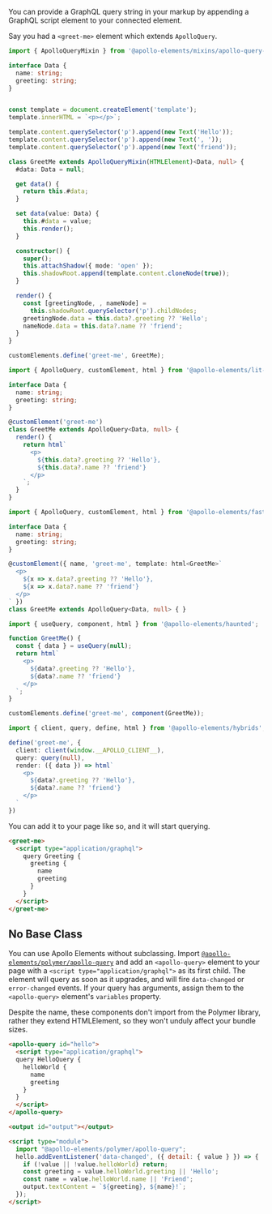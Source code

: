 <meta name="description" content="How to use Apollo Elements to write declarative GraphQL-aware components in HTML"/>

You can provide a GraphQL query string in your markup by appending a
GraphQL script element to your connected element.

Say you had a `<greet-me>` element which extends `ApolloQuery`.

<code-tabs>
<code-tab library="mixins">

```ts
import { ApolloQueryMixin } from '@apollo-elements/mixins/apollo-query-mixin';

interface Data {
  name: string;
  greeting: string;
}


const template = document.createElement('template');
template.innerHTML = `<p></p>`;

template.content.querySelector('p').append(new Text('Hello'));
template.content.querySelector('p').append(new Text(', '));
template.content.querySelector('p').append(new Text('friend'));

class GreetMe extends ApolloQueryMixin(HTMLElement)<Data, null> {
  #data: Data = null;

  get data() {
    return this.#data;
  }

  set data(value: Data) {
    this.#data = value;
    this.render();
  }

  constructor() {
    super();
    this.attachShadow({ mode: 'open' });
    this.shadowRoot.append(template.content.cloneNode(true));
  }

  render() {
    const [greetingNode, , nameNode] =
      this.shadowRoot.querySelector('p').childNodes;
    greetingNode.data = this.data?.greeting ?? 'Hello';
    nameNode.data = this.data?.name ?? 'friend';
  }
}

customElements.define('greet-me', GreetMe);
```

</code-tab>

<code-tab library="lit-apollo">

```ts
import { ApolloQuery, customElement, html } from '@apollo-elements/lit-apollo';

interface Data {
  name: string;
  greeting: string;
}

@customElement('greet-me')
class GreetMe extends ApolloQuery<Data, null> {
  render() {
    return html`
      <p>
        ${this.data?.greeting ?? 'Hello'},
        ${this.data?.name ?? 'friend'}
      </p>
    `;
  }
}
```

</code-tab>

<code-tab library="fast">

```ts
import { ApolloQuery, customElement, html } from '@apollo-elements/fast';

interface Data {
  name: string;
  greeting: string;
}

@customElement({ name, 'greet-me', template: html<GreetMe>`
  <p>
    ${x => x.data?.greeting ?? 'Hello'},
    ${x => x.data?.name ?? 'friend'}
  </p>
` })
class GreetMe extends ApolloQuery<Data, null> { }
```

</code-tab>

<code-tab library="haunted">

```ts
import { useQuery, component, html } from '@apollo-elements/haunted';

function GreetMe() {
  const { data } = useQuery(null);
  return html`
    <p>
      ${data?.greeting ?? 'Hello'},
      ${data?.name ?? 'friend'}
    </p>
  `;
}

customElements.define('greet-me', component(GreetMe));
```

</code-tab>

<code-tab library="hybrids">

```ts
import { client, query, define, html } from '@apollo-elements/hybrids';

define('greet-me', {
  client: client(window.__APOLLO_CLIENT__),
  query: query(null),
  render: ({ data }) => html`
    <p>
      ${data?.greeting ?? 'Hello'},
      ${data?.name ?? 'friend'}
    </p>
  `
})
```

</code-tab>
</code-tabs>

You can add it to your page like so, and it will start querying.

<code-copy>

```html
<greet-me>
  <script type="application/graphql">
    query Greeting {
      greeting {
        name
        greeting
      }
    }
  </script>
</greet-me>
```

</code-copy>

## No Base Class

You can use Apollo Elements without subclassing. Import [`@apollo-elements/polymer/apollo-query`](https://apolloelements.dev/modules/_apollo_elements_polymer.html) and add an `<apollo-query>` element to your page with a `<script type="application/graphql">` as its first child. The element will query as soon as it upgrades, and will fire `data-changed` or `error-changed` events. If your query has arguments, assign them to the `<apollo-query>` element's `variables` property.

Despite the name, these components don't import from the Polymer library, rather they extend HTMLElement, so they won't unduly affect your bundle sizes.

<code-copy>

```html
<apollo-query id="hello">
  <script type="application/graphql">
  query HelloQuery {
    helloWorld {
      name
      greeting
    }
  }
  </script>
</apollo-query>

<output id="output"></output>

<script type="module">
  import "@apollo-elements/polymer/apollo-query";
  hello.addEventListener('data-changed', ({ detail: { value } }) => {
    if (!value || !value.helloWorld) return;
    const greeting = value.helloWorld.greeting || 'Hello';
    const name = value.helloWorld.name || 'Friend';
    output.textContent = `${greeting}, ${name}!`;
  });
</script>
```

</code-copy>
